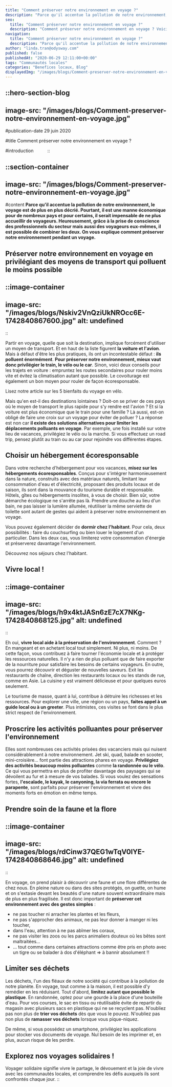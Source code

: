 ```yaml
---
title: "Comment préserver notre environnement en voyage ?"
description: "Parce qu'il accentue la pollution de notre environnement, le voyage est de plus en plus décrié. Pourtant, il est une manne économique pour de nombreux pays et pour certains, il serait impensable de ne plus accueillir de voyageurs. Heureusement, grâce à la prise de conscience des professionnels du secteur mais aussi des voyageurs eux-mêmes, il est possible de combiner les deux. On vous explique comment préserver notre environnement pendant un voyage."
seo:
  title: "Comment préserver notre environnement en voyage ?"
  description: "Comment préserver notre environnement en voyage ? Voici quelques pistes pour  limiter votre impact lors de vos prochains voyages."
navigation:
  title: "Comment préserver notre environnement en voyage ?"
  description: "Parce qu'il accentue la pollution de notre environnement, le voyage est de plus en plus décrié. Pourtant, il est une manne économique pour de nombreux pays et pour certains, il serait impensable de ne plus accueillir de voyageurs. Heureusement, grâce à la prise de conscience des professionnels du secteur mais aussi des voyageurs eux-mêmes, il est possible de combiner les deux. On vous explique comment préserver notre environnement pendant un voyage."
author: "linda.tran@odysway.com"
published: false
publishedAt: "2020-06-29 12:11:00+00:00"
tags: "Communautés locales"
categories: "Benefices locaux, Blog"
displayedImg: "/images/blogs/Comment-preserver-notre-environnement-en-voyage.jpg"
---
```


::hero-section-blog
---
image-src: "/images/blogs/Comment-preserver-notre-environnement-en-voyage.jpg"
---
#publication-date
29 juin 2020

#title
Comment préserver notre environnement en voyage ?

#introduction
         
::

::section-container
---
image-src: "/images/blogs/Comment-preserver-notre-environnement-en-voyage.jpg"
---
#content
**Parce qu'il accentue la pollution de notre environnement, le voyage est de plus en plus décrié. Pourtant, il est une manne économique pour de nombreux pays et pour certains, il serait impensable de ne plus accueillir de voyageurs. Heureusement, grâce à la prise de conscience des professionnels du secteur mais aussi des voyageurs eux-mêmes, il est possible de combiner les deux. On vous explique comment préserver notre environnement pendant un voyage.**

## Préserver notre environnement en voyage en privilégiant des moyens de transport qui polluent le moins possible

::image-container
---
image-src: "/images/blogs/Nskiv2VnQziUkNROcc6E-1742840867600.jpg"
alt: undefined
---
::

Partir en voyage, quelle que soit la destination, implique forcément d'utiliser un moyen de transport. Et en haut de la liste figurent **la voiture et l'avion**. Mais à défaut d'être les plus pratiques, ils ont un incontestable défaut : **ils polluent énormément**. **Pour préserver notre environnement, mieux vaut donc privilégier le train, le vélo ou le car**. Sinon, voici deux conseils pour les trajets en voiture : empruntez les routes secondaires pour rouler moins vite et évitez la climatisation autant que possible. Le covoiturage est également un bon moyen pour rouler de façon écoresponsable. 

Lisez notre article sur les 5 bienfaits du voyage en vélo.

Mais qu'en est-il des destinations lointaines ? Doit-on se priver de ces pays où le moyen de transport le plus rapide pour s'y rendre est l'avion ? Et si la voiture est plus économique que le train pour une famille ? Là aussi, est-on obligé de faire une croix sur un voyage pour éviter de polluer ? La réponse est non car **il existe des solutions alternatives pour limiter les déplacements polluants en voyage**. Par exemple, une fois installé sur votre lieu de vacances, privilégiez le vélo ou la marche. Si vous effectuez un road trip, pensez plutôt au train ou au car pour rejoindre vos différentes étapes.

## Choisir un hébergement écoresponsable

Dans votre recherche d'hébergement pour vos vacances, **misez sur les hébergements écoresponsables**. Conçus pour s'intégrer harmonieusement dans la nature, construits avec des matériaux naturels, limitant leur consommation d'eau et d'électricité, proposant des produits locaux et de saison, ils sont dans la mouvance du tourisme durable et responsable. Hôtels, gîtes ou hébergements insolites, à vous de choisir. Bien sûr, votre démarche écologique ne s'arrête pas là. Prendre une douche au lieu d'un bain, ne pas laisser la lumière allumée, réutiliser la même serviette de toilette sont autant de gestes qui aident à préserver notre environnement en voyage.

Vous pouvez également décider de **dormir chez l'habitant**. Pour cela, deux possibilités : faire du couchsurfing ou bien louer le logement d'un particulier. Dans les deux cas, vous limiterez votre consommation d'énergie et préserverez davantage l'environnement.

Découvrez nos séjours chez l'habitant.

## Vivre local !

::image-container
---
image-src: "/images/blogs/h9x4ktJASn6zE7cX7NKg-1742840868125.jpg"
alt: undefined
---
::

Eh oui, **vivre local aide à la préservation de l'environnement**. Comment ? En mangeant et en achetant local tout simplement. Ni plus, ni moins. De cette façon, vous contribuez à faire tourner l'économie locale et à protéger les ressources naturelles. Il n'y a rien de plus polluant que de faire exporter de la nourriture pour satisfaire les besoins de certains voyageurs. En outre, vous pourrez découvrir et déguster de nouvelles saveurs. Exit les restaurants de chaîne, direction les restaurants locaux ou les stands de rue, comme en Asie. La cuisine y est vraiment délicieuse et pour quelques euros seulement.

Le tourisme de masse, quant à lui, contribue à détruire les richesses et les ressources. Pour explorer une ville, une région ou un pays, **faites appel à un guide local ou à un greeter**. Plus intimistes, ces visites se font dans le plus strict respect de l'environnement.

## Proscrire les activités polluantes pour préserver l'environnement

Elles sont nombreuses ces activités prisées des vacanciers mais qui nuisent considérablement à notre environnement. Jet ski, quad, balade en scooter, mini-croisière… font partie des attractions phares en voyage. **Privilégiez des activités beaucoup moins polluantes** comme **la randonnée ou le vélo**. Ce qui vous permettra en plus de profiter davantage des paysages qui se dévoilent au fur et à mesure de vos balades. Si vous voulez des sensations fortes, **l'escalade, le kayak, le canyoning, la via ferrata ou encore le parapente**, sont parfaits pour préserver l'environnement et vivre des moments forts en émotion en même temps.

## Prendre soin de la faune et la flore

::image-container
---
image-src: "/images/blogs/rdCinw37QEG1wTqV0lYE-1742840868646.jpg"
alt: undefined
---
::

En voyage, on prend plaisir à découvrir une faune et une flore différentes de chez nous. En pleine nature ou dans des sites protégés, on guette, on hume et on s'extasie devant les beautés d'une nature souvent extraordinaire mais de plus en plus fragilisée. Il est donc important de **préserver cet environnement avec des gestes simples** :

*   ne pas toucher ni arracher les plantes et les fleurs,
*   ne pas s'approcher des animaux, ne pas leur donner à manger ni les toucher,
*   dans l'eau, attention à ne pas abîmer les coraux,
*   ne pas visiter les zoos ou les parcs animaliers douteux où les bêtes sont maltraitées…
*   … tout comme dans certaines attractions comme être pris en photo avec un tigre ou se balader à dos d'éléphant => à bannir absolument !!

## Limiter ses déchets

Les déchets, l'un des fléaux de notre société qui contribue à la pollution de notre planète. En voyage, tout comme à la maison, il est possible d'y remédier en les réduisant. Tout d'abord, **limitez autant que possible le plastique**. En randonnée, optez pour une gourde à la place d'une bouteille d'eau. Pour vos courses, le sac en tissu ou réutilisable évite de repartir du magasin avec plusieurs sacs en plastique qui ne se recyclent pas. N'oubliez pas non plus de **trier vos déchets** dès que vous le pouvez. N'oubliez pas non plus de **ramasser vos déchets** lorsque vous pique-niquez.

De même, si vous possédez un smartphone, privilégiez les applications pour stocker vos documents de voyage. Nul besoin de les imprimer et, en plus, aucun risque de les perdre.  

## Explorez nos voyages solidaires !

Voyager solidaire signifie vivre le partage, le dévouement et la joie de vivre avec les communautés locales, et comprendre les défis auxquels ils sont confrontés chaque jour.
::

